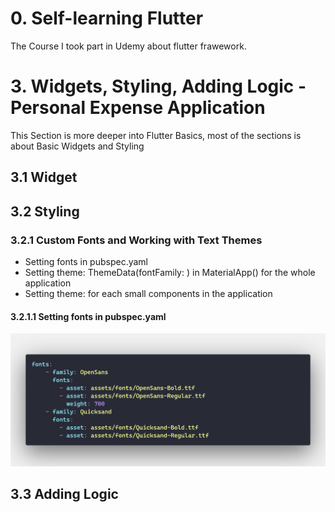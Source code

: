 # 0. Self-learning Flutter 
The Course I took part in Udemy about flutter frawework.

# 3. Widgets, Styling, Adding Logic - Personal Expense Application
This Section is more deeper into Flutter Basics, most of the sections is about Basic Widgets and Styling
## 3.1 Widget
## 3.2 Styling
### 3.2.1 Custom Fonts and Working with Text Themes
- Setting fonts in pubspec.yaml
- Setting theme: ThemeData(fontFamily: ) in MaterialApp() for the whole application
- Setting theme: for each small components in the application
#### 3.2.1.1 Setting fonts in pubspec.yaml
![Setting fonts in pubspec.yaml](images/settingsFonts.png)
## 3.3 Adding Logic
